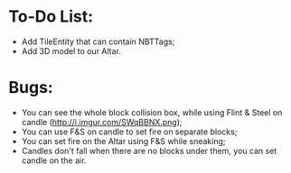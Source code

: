 To-Do List:
========
 - Add TileEntity that can contain NBTTags;
 - Add 3D model to our Altar.

Bugs:
========
 - You can see the whole block collision box, while using Flint & Steel on candle (http://i.imgur.com/SWqBBNX.png);
 - You can use F&S on candle to set fire on separate blocks;
 - You can set fire on the Altar using F&S while sneaking;
 - Candles don't fall when there are no blocks under them, you can set candle on the air.